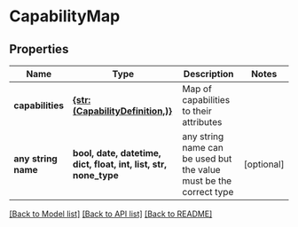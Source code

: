 # CapabilityMap


## Properties
Name | Type | Description | Notes
------------ | ------------- | ------------- | -------------
**capabilities** | [**{str: (CapabilityDefinition,)}**](CapabilityDefinition.md) | Map of capabilities to their attributes | 
**any string name** | **bool, date, datetime, dict, float, int, list, str, none_type** | any string name can be used but the value must be the correct type | [optional]

[[Back to Model list]](../README.md#documentation-for-models) [[Back to API list]](../README.md#documentation-for-api-endpoints) [[Back to README]](../README.md)


